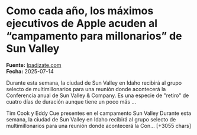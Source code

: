 # Como cada año, los máximos ejecutivos de Apple acuden al “campamento para millonarios” de Sun Valley

**Fuente:** [Ipadizate.com](https://ipadizate.com/apple/como-cada-ano-los-maximos-ejecutivos-de-apple-acuden-al-campamento-para-millonarios-de-sun-valley)  
**Fecha:** 2025-07-14

Durante esta semana, la ciudad de Sun Valley en Idaho recibirá al grupo selecto de multimillonarios para una reunión donde acontecerá la Conferencia anual de Sun Valley & Company. Es una especie de "retiro" de cuatro días de duración aunque tiene un poco más …

Tim Cook y Eddy Cue presentes en el campamento Sun Valley
Durante esta semana, la ciudad de Sun Valley en Idaho recibirá al grupo selecto de multimillonarios para una reunión donde acontecerá la Con… [+3055 chars]
